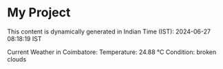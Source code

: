 # My Project

This content is dynamically generated in Indian Time (IST): 2024-06-27 08:18:19 IST


Current Weather in Coimbatore:
Temperature: 24.88 °C
Condition: broken clouds
